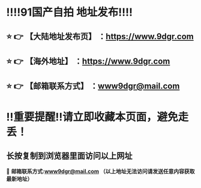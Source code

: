 
:bangbang::bangbang:91国产自拍 地址发布:bangbang::bangbang:
==
:star: :point_right: 【大陆地址发布页】 ：https://www.9dgr.com
------
:star: :point_right: 【海外地址】 ：https://www.9dgr.com
------
:star: :point_right: 【邮箱联系方式】 ：www9dgr@mail.com
------
:bangbang:重要提醒:bangbang:请立即收藏本页面，避免走丢！
==

长按复制到浏览器里面访问以上网址
-

:e-mail: __邮箱联系方式:www9dgr@mail.com （以上地址无法访问请发送任意内容获取最新地址）__
